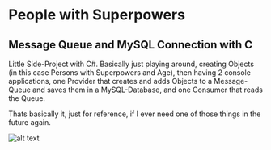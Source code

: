 # People with Superpowers

## Message Queue and MySQL Connection with C

Little Side-Project with C#.
Basically just playing around, creating Objects (in this case Persons with Superpowers and Age), then having 2 console applications, one Provider that creates and adds Objects to a Message-Queue and saves them in a MySQL-Database, and one Consumer that reads the Queue.

Thats basically it, just for reference, if I ever need one of those things in the future again.

![alt text](.\images\Message_Queue_vor_ausführen.PNG)

